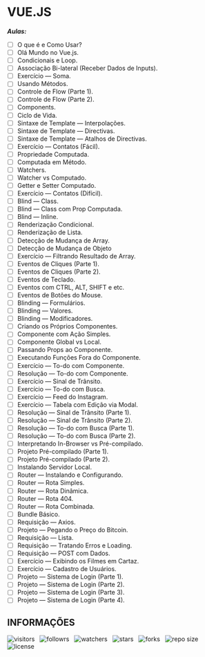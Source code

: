 # VUE.JS

***Aulas:***

- [ ] O que é e Como Usar?
- [ ] Olá Mundo no Vue.js.
- [ ] Condicionais e Loop.
- [ ] Associação Bi-lateral (Receber Dados de Inputs).
- [ ] Exercício — Soma.
- [ ] Usando Métodos.
- [ ] Controle de Flow (Parte 1).
- [ ] Controle de Flow (Parte 2).
- [ ] Components.
- [ ] Ciclo de Vida.
- [ ] Sintaxe de Template — Interpolações.
- [ ] Sintaxe de Template — Directivas.
- [ ] Sintaxe de Template — Atalhos de Directivas.
- [ ] Exercício — Contatos (Fácil).
- [ ] Propriedade Computada.
- [ ] Computada em Método.
- [ ] Watchers.
- [ ] Watcher vs Computado.
- [ ] Getter e Setter Computado.
- [ ] Exercício — Contatos (Difícil).
- [ ] Blind — Class.
- [ ] Blind — Class com Prop Computada.
- [ ] Blind — Inline.
- [ ] Renderização Condicional.
- [ ] Renderização de Lista.
- [ ] Detecção de Mudança de Array.
- [ ] Detecção de Mudança de Objeto
- [ ] Exercício — Filtrando Resultado de Array.
- [ ] Eventos de Cliques (Parte 1).
- [ ] Eventos de Cliques (Parte 2).
- [ ] Eventos de Teclado.
- [ ] Eventos com CTRL, ALT, SHIFT e etc.
- [ ] Eventos de Botões do Mouse.
- [ ] Blinding — Formulários.
- [ ] Blinding — Valores.
- [ ] Blinding — Modificadores.
- [ ] Criando os Próprios Componentes.
- [ ] Componente com Ação Simples.
- [ ] Componente Global vs Local.
- [ ] Passando Props ao Componente.
- [ ] Executando Funções Fora do Componente.
- [ ] Exercício — To-do com Componente.
- [ ] Resolução — To-do com Componente.
- [ ] Exercício — Sinal de Trânsito.
- [ ] Exercício — To-do com Busca.
- [ ] Exercício — Feed do Instagram.
- [ ] Exercício — Tabela com Edição via Modal.
- [ ] Resolução — Sinal de Trânsito (Parte 1).
- [ ] Resolução — Sinal de Trânsito (Parte 2).
- [ ] Resolução — To-do com Busca (Parte 1).
- [ ] Resolução — To-do com Busca (Parte 2).
- [ ] Interpretando In-Browser vs Pré-compilado.
- [ ] Projeto Pré-compilado (Parte 1).
- [ ] Projeto Pré-compilado (Parte 2).
- [ ] Instalando Servidor Local.
- [ ] Router — Instalando e Configurando.
- [ ] Router — Rota Simples.
- [ ] Router — Rota Dinâmica.
- [ ] Router — Rota 404.
- [ ] Router — Rota Combinada.
- [ ] Bundle Básico.
- [ ] Requisição — Axios.
- [ ] Projeto — Pegando o Preço do Bitcoin.
- [ ] Requisição — Lista.
- [ ] Requisição — Tratando Erros e Loading.
- [ ] Requisição — POST com Dados.
- [ ] Exercício — Exibindo os Filmes em Cartaz.
- [ ] Exercício — Cadastro de Usuários.
- [ ] Projeto — Sistema de Login (Parte 1).
- [ ] Projeto — Sistema de Login (Parte 2).
- [ ] Projeto — Sistema de Login (Parte 3).
- [ ] Projeto — Sistema de Login (Parte 4).

## INFORMAÇÕES

![visitors](https://visitor-badge.glitch.me/badge?page_id=Devsgeeknerd.vue.js-front-end-zp "Total de Visitas")
&nbsp;
![followrs](https://img.shields.io/github/followers/Devsgeeknerd?style=social "Total de Seguidores")
&nbsp;
![watchers](https://img.shields.io/github/watchers/Devsgeeknerd/vue.js-front-end-zp?style=social "Total de Observadores")
&nbsp;
![stars](https://img.shields.io/github/stars/Devsgeeknerd/vue.js-front-end-zp?style=social "Total de Estrelas Recebidas")
&nbsp;
![forks](https://img.shields.io/github/forks/Devsgeeknerd/vue.js-front-end-zp?style=social "Total de Forks")
&nbsp;
![repo size](https://img.shields.io/github/repo-size/Devsgeeknerd/vue.js-front-end-zp?style=social "Tamanho do Repositório")
&nbsp;
![license](https://img.shields.io/github/license/Devsgeeknerd/vue.js-front-end-zp?style=social "Licença do Repositório")
